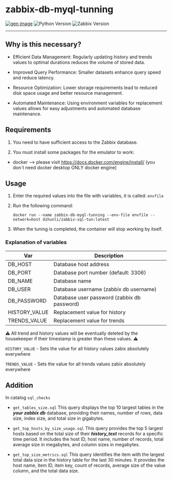 # zabbix-db-myql-tunning
[![gen image](https://github.com/dzhunli/zabbix-db-myql-tunning/actions/workflows/docker-image.yml/badge.svg)](https://github.com/dzhunli/zabbix-db-myql-tunning/actions/workflows/docker-image.yml)
![Python Version](https://img.shields.io/badge/Python-3.8-blue)
![Zabbix Version](https://img.shields.io/badge/Zabbix-7.0.2-red)

---
## Why is this necessary?
  -  Efficient Data Management: Regularly updating history and trends values to optimal durations reduces the volume of stored data.

  -  Improved Query Performance: Smaller datasets enhance query speed and reduce latency.

  -  Resource Optimization: Lower storage requirements lead to reduced disk space usage and better resource management.

  -  Automated Maintenance: Using environment variables for replacement values allows for easy adjustments and automated database maintenance.

## Requirements
1.  You need to have sufficient access to the Zabbix database.

2. You must install some packages for the emulator to work:
  -  docker --> please visit https://docs.docker.com/engine/install/ (you don`t need docker desktop ONLY docker engine)

## Usage
1. Enter the required values ​​into the file with variables, it is called: ```envfile```

2. Run the following command:  

    ```docker run --name zabbix-db-myql-tunning --env-file envfile --network=host dzhunli/zabbix-sql-tun:latest```

3. When the tuning is completed, the container will stop working by itself.

### Explanation of variables

| Var  | Description        |
|----------|--------------------|
| DB_HOST | Database host address |
| DB_PORT |  Database port number (default: 3306)  |
| DB_NAME | Database name |
| DB_USER |  Database username (zabbix db username) |
| DB_PASSWORD | Database user password (zabbix db password) |
| HISTORY_VALUE | Replacement value for history |
| TRENDS_VALUE | Replacement value for trends |

:warning:  All trend and history values ​​will be eventually deleted by the housekeeper if their timestamp is greater than these values.  :warning:


```HISTORY_VALUE``` - Sets the value for all history values zabix absolutely everywhere

```TRENDS_VALUE```  - Sets the value for all trends values zabix absolutely everywhere

## Addition

In catalog ```sql_checks```

  -  ```get_tables_size.sql``` This query displays the top 10 largest tables in the ***your zabbix db*** database, providing their names, number of rows, data size, index size, and total size in gigabytes.

  -  ```get_top_hosts_by_size_usage.sql``` This query provides the top 5 largest hosts based on the total size of their ***history_text*** records for a specific time period. It includes the host ID, host name, number of records, total average size in megabytes, and column sizes in megabytes.

  -  ```get_top_size_metrics.sql```  This query identifies the item with the largest total data size in the history table for the last 30 minutes. It provides the host name, item ID, item key, count of records, average size of the value column, and the total data size.
